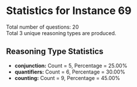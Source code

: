 # Statistics for Instance 69<br/>
Total number of questions: 20<br/>
Total 3 unique reasoning types are produced.<br/>
## Reasoning Type Statistics<br/>
- **conjunction:** Count = 5, Percentage = 25.00%<br/>
- **quantifiers:** Count = 6, Percentage = 30.00%<br/>
- **counting:** Count = 9, Percentage = 45.00%<br/>
